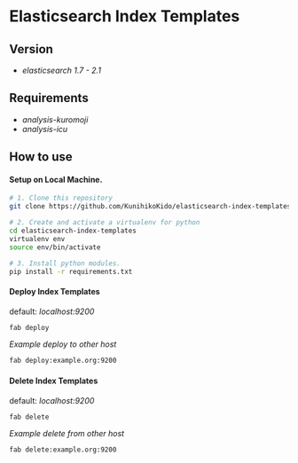 # Elasticsearch Index Templates

## Version
* _elasticsearch 1.7 - 2.1_

## Requirements

* _analysis-kuromoji_
* _analysis-icu_

## How to use

#### Setup on Local Machine.

```bash
# 1. Clone this repository
git clone https://github.com/KunihikoKido/elasticsearch-index-templates.git

# 2. Create and activate a virtualenv for python
cd elasticsearch-index-templates
virtualenv env
source env/bin/activate

# 3. Install python modules.
pip install -r requirements.txt
```

#### Deploy Index Templates
default: _localhost:9200_

```bash
fab deploy
```

_Example deploy to other host_
```bash
fab deploy:example.org:9200
```

#### Delete Index Templates
default: _localhost:9200_

```bash
fab delete
```

_Example delete from other host_
```bash
fab delete:example.org:9200
```
